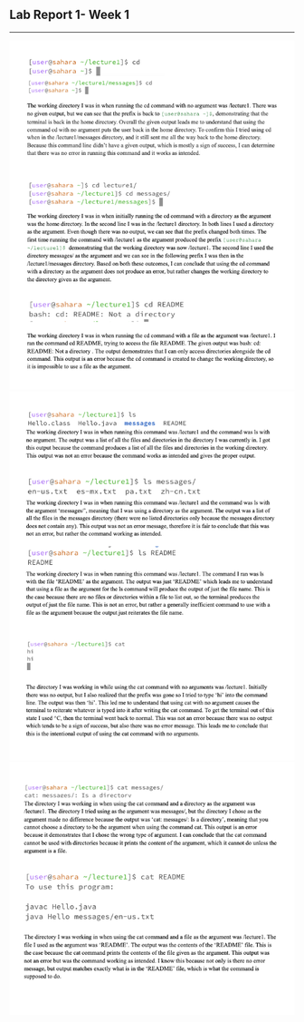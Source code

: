 ## Lab Report 1- Week 1
----------
![Image](lab1-p1.png)
![Image](lab1-p2.png)
![Image](lab1-p3.png)
